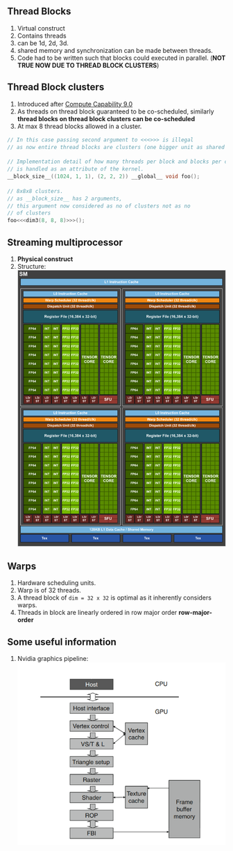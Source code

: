 ## Thread Blocks
1. Virtual construct 
2. Contains threads
3. can be 1d, 2d, 3d. 
4. shared memory and synchronization can be made between threads. 
5. Code had to be written such that blocks could executed in parallel. (**NOT TRUE NOW DUE TO THREAD BLOCK CLUSTERS**)

## Thread Block clusters
1. Introduced after [Compute Capability 9.0](https://docs.nvidia.com/cuda/cuda-c-programming-guide/index.html#compute-capability-9-0)
2. As threads on thread block guaranteed to be co-scheduled, similarly **thread blocks on thread block clusters can be co-scheduled**
3. At max 8 thread blocks allowed in a cluster. 

```cpp
// In this case passing second argument to <<<>>> is illegal 
// as now entire thread blocks are clusters (one bigger unit as shared memory)

// Implementation detail of how many threads per block and blocks per cluster
// is handled as an attribute of the kernel.
__block_size__((1024, 1, 1), (2, 2, 2)) __global__ void foo();

// 8x8x8 clusters.
// as __block_size__ has 2 arguments, 
// this argument now considered as no of clusters not as no 
// of clusters
foo<<<dim3(8, 8, 8)>>>();
```

## Streaming multiprocessor
1. **Physical construct**
2. Structure: <img src="images/streaming-multiprocessor.png" description="streaming-multiprocessor diagram" />

## Warps 
1. Hardware scheduling units. 
2. Warp is of 32 threads. 
3. A thread block of `dim = 32 x 32` is optimal as it inherently considers warps. 
4. Threads in block are linearly ordered in row major order **row-major-order**

## Some useful information
1. Nvidia graphics pipeline: <img src="images/nvidia-graphics-pipeline.png" description="graphics-pipeline" />